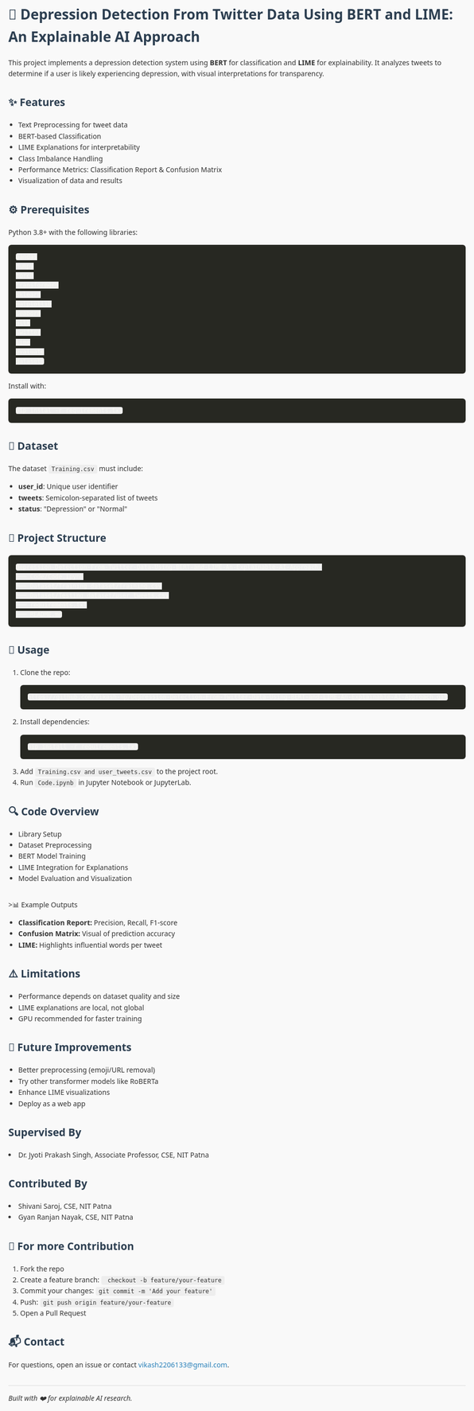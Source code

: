 <!DOCTYPE html>
<html lang="en">
<head>
  <meta charset="UTF-8" />
  <meta name="viewport" content="width=device-width, initial-scale=1.0"/>
  <title>Depression Detection From Twitter Data Using BERT and LIME: An Explainable AI Approach</title>
  <style>
    body {
      font-family: 'Segoe UI', Tahoma, Geneva, Verdana, sans-serif;
      line-height: 1.6;
      background-color: #f9f9f9;
      color: #333;
      padding: 20px;
      max-width: 960px;
      margin: auto;
    }
    h1, h2, h3 {
      color: #2c3e50;
    }
    code {
      background: #eee;
      padding: 2px 6px;
      border-radius: 4px;
    }
    pre {
      background: #272822;
      color: #f8f8f2;
      padding: 15px;
      border-radius: 6px;
      overflow-x: auto;
    }
    ul {
      padding-left: 20px;
    }
    .section {
      margin-bottom: 30px;
    }
    .highlight {
      background: #ecf0f1;
      padding: 15px;
      border-left: 5px solid #2980b9;
      margin-top: 10px;
      margin-bottom: 10px;
    }
    a {
      color: #2980b9;
      text-decoration: none;
    }
    a:hover {
      text-decoration: underline;
    }
    hr {
      border: 0;
      height: 1px;
      background: #ddd;
    }
  </style>
</head>
<body>

  <h1>🧠 Depression Detection From Twitter Data Using BERT and LIME: An Explainable AI Approach</h1>

  <div class="section">
    <p>This project implements a depression detection system using <strong>BERT</strong> for classification and <strong>LIME</strong> for explainability. It analyzes tweets to determine if a user is likely experiencing depression, with visual interpretations for transparency.</p>
  </div>

  <div class="section">
    <h2>✨ Features</h2>
    <ul>
      <li>Text Preprocessing for tweet data</li>
      <li>BERT-based Classification</li>
      <li>LIME Explanations for interpretability</li>
      <li>Class Imbalance Handling</li>
      <li>Performance Metrics: Classification Report & Confusion Matrix</li>
      <li>Visualization of data and results</li>
    </ul>
  </div>

  <div class="section">
    <h2>⚙️ Prerequisites</h2>
    <p>Python 3.8+ with the following libraries:</p>
    <pre><code>pandas
numpy
torch
transformers
sklearn
matplotlib
seaborn
nltk
swifter
lime
evaluate
datasets</code></pre>
    <p>Install with:</p>
    <pre><code>pip instal -r requirements.txt</code></pre>
  </div>

  <div class="section">
    <h2>📁 Dataset</h2>
    <p>The dataset <code>Training.csv</code> must include:</p>
    <ul>
      <li><strong>user_id</strong>: Unique user identifier</li>
      <li><strong>tweets</strong>: Semicolon-separated list of tweets</li>
      <li><strong>status</strong>: "Depression" or "Normal"</li>
    </ul>
  </div>

  <div class="section">
    <h2>📂 Project Structure</h2>
    <pre><code>Depression-Detection-From-Twitter-Data-Using-BERT-and-LIME-An-Explainable-AI-Approach/
├── Code/Code.ipynb
├── Dataset/Training dataset/Training.csv
├── Dataset/Testing dataset/user_tweets.csv
├── requirements.txt
├── README.md
</code></pre>
  </div>

  <div class="section">
    <h2>🚀 Usage</h2>
    <ol>
      <li>Clone the repo:<br>
        <pre><code>https://github.com/Vikash-hp/Depression-Detection-From-Twitter-Data-Using-BERT-and-LIME-An-Explainable-AI-Approach.git</code></pre>
      </li>
      <li>Install dependencies:<br>
        <pre><code>pip install -r requirements.txt</code></pre>
      </li>
      <li>Add <code>Training.csv and user_tweets.csv</code> to the project root.</li>
      <li>Run <code>Code.ipynb</code> in Jupyter Notebook or JupyterLab.</li>
    </ol>
  </div>

  <div class="section">
    <h2>🔍 Code Overview</h2>
    <ul>
      <li>Library Setup</li>
      <li>Dataset Preprocessing</li>
      <li>BERT Model Training</li>
      <li>LIME Integration for Explanations</li>
      <li>Model Evaluation and Visualization</li>
    </ul>
  </div>

  <div class="section">
   >📊 Example Outputs</h2>
    <ul>
      <li><strong>Classification Report:</strong> Precision, Recall, F1-score</li>
      <li><strong>Confusion Matrix:</strong> Visual of prediction accuracy</li>
      <li><strong>LIME:</strong> Highlights influential words per tweet</li>
    </ul>
  </div>

  <div class="section">
    <h2>⚠️ Limitations</h2>
    <ul>
      <li>Performance depends on dataset quality and size</li>
      <li>LIME explanations are local, not global</li>
      <li>GPU recommended for faster training</li>
    </ul>
  </div>

  <div class="section">
    <h2>🔮 Future Improvements</h2>
    <ul>
      <li>Better preprocessing (emoji/URL removal)</li>
      <li>Try other transformer models like RoBERTa</li>
      <li>Enhance LIME visualizations</li>
      <li>Deploy as a web app</li>
    </ul>
  </div>
  <div class="section">
    <h2> Supervised By</h2>
    <li> Dr. Jyoti Prakash Singh, Associate Professor, CSE, NIT Patna</li>
    <h2>Contributed By</h2>
    <li>Shivani Saroj, CSE, NIT Patna</li>
    <li>Gyan Ranjan Nayak, CSE, NIT Patna</li>
  </div>
  <div class="section">
    <h2>🤝 For more Contribution</h2>
    <ol>
      <li>Fork the repo</li>
      <li>Create a feature branch: <code> checkout -b feature/your-feature</code></li>
      <li>Commit your changes: <code>git commit -m 'Add your feature'</code></li>
      <li>Push: <code>git push origin feature/your-feature</code></li>
      <li>Open a Pull Request</li>
    </ol>
  </div>

  <div class="section">
    <h2>📬 Contact</h2>
    <p>For questions, open an issue or contact <a href="mailto:vikash2206133@gmail.com">vikash2206133@gmail.com</a>.</p>
  </div>

  <hr/>
  <p><em>Built with ❤️ for explainable AI research.</em></p>

</body>
</html>

